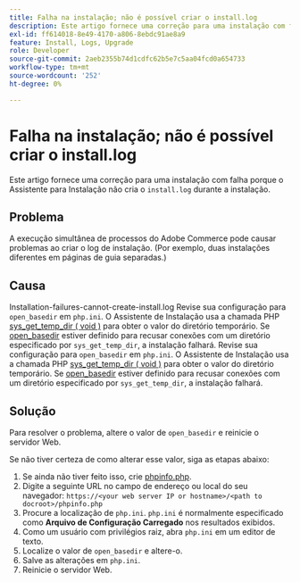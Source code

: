 ```yaml
---
title: Falha na instalação; não é possível criar o install.log
description: Este artigo fornece uma correção para uma instalação com falha porque o Assistente de configuração não criou o "install.log" durante a instalação.
exl-id: ff614018-8e49-4170-a806-8ebdc91ae8a9
feature: Install, Logs, Upgrade
role: Developer
source-git-commit: 2aeb2355b74d1cdfc62b5e7c5aa04fcd0a654733
workflow-type: tm+mt
source-wordcount: '252'
ht-degree: 0%

---
```


# Falha na instalação; não é possível criar o install.log

Este artigo fornece uma correção para uma instalação com falha porque o Assistente para Instalação não cria o `install.log` durante a instalação.

## Problema

A execução simultânea de processos do Adobe Commerce pode causar problemas ao criar o log de instalação. (Por exemplo, duas instalações diferentes em páginas de guia separadas.)

## Causa

Installation-failures-cannot-create-install.log
Revise sua configuração para `open_basedir` em `php.ini`. O Assistente de Instalação usa a chamada PHP [sys\_get\_temp\_dir ( void )](https://php.net/manual/en/function.sys-get-temp-dir.php) para obter o valor do diretório temporário. Se [open\_basedir](http://php.net/manual/en/ini.core.php#ini.open-basedir) estiver definido para recusar conexões com um diretório especificado por `sys_get_temp_dir`, a instalação falhará.
Revise sua configuração para `open_basedir` em `php.ini`. O Assistente de Instalação usa a chamada PHP [sys\_get\_temp\_dir ( void )](https://php.net/manual/en/function.sys-get-temp-dir.php) para obter o valor do diretório temporário. Se [open\_basedir](https://php.net/manual/en/ini.core.php#ini.open-basedir) estiver definido para recusar conexões com um diretório especificado por `sys_get_temp_dir`, a instalação falhará.


## Solução

Para resolver o problema, altere o valor de `open_basedir` e reinicie o servidor Web.

Se não tiver certeza de como alterar esse valor, siga as etapas abaixo:

1. Se ainda não tiver feito isso, crie [phpinfo.php](https://experienceleague.adobe.com/en/docs/commerce-operations/installation-guide/prerequisites/optional-software).
1. Digite a seguinte URL no campo de endereço ou local do seu navegador: `https://<your web server IP or hostname>/<path to docroot>/phpinfo.php`
1. Procure a localização de `php.ini`.     `php.ini` é normalmente especificado como **Arquivo de Configuração Carregado** nos resultados exibidos.
1. Como um usuário com privilégios raiz, abra `php.ini` em um editor de texto.
1. Localize o valor de `open_basedir` e altere-o.
1. Salve as alterações em `php.ini`.
1. Reinicie o servidor Web.
